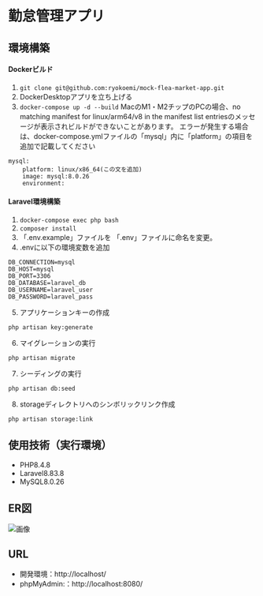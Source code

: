# 勤怠管理アプリ
## 環境構築
#### Dockerビルド
1. ```git clone git@github.com:ryokoemi/mock-flea-market-app.git```
2. DockerDesktopアプリを立ち上げる
3. ```docker-compose up -d --build```
MacのM1・M2チップのPCの場合、no matching manifest for linux/arm64/v8 in the manifest list entriesのメッセージが表示されビルドができないことがあります。 エラーが発生する場合は、docker-compose.ymlファイルの「mysql」内に「platform」の項目を追加で記載してください
```
mysql:
    platform: linux/x86_64(この文を追加)
    image: mysql:8.0.26
    environment:
```
#### Laravel環境構築
1. ```docker-compose exec php bash```
2. ```composer install```
3. 「.env.example」ファイルを 「.env」ファイルに命名を変更。
4. .envに以下の環境変数を追加
```
DB_CONNECTION=mysql
DB_HOST=mysql
DB_PORT=3306
DB_DATABASE=laravel_db
DB_USERNAME=laravel_user
DB_PASSWORD=laravel_pass
```
5. アプリケーションキーの作成
```
php artisan key:generate
```
6. マイグレーションの実行
```
php artisan migrate
```
7. シーディングの実行
```
php artisan db:seed
```
8. storageディレクトリへのシンボリックリンク作成
```
php artisan storage:link
```
## 使用技術（実行環境）
- PHP8.4.8
- Laravel8.83.8
- MySQL8.0.26

## ER図
![画像](https://coachtech-lms-bucket.s3.ap-northeast-1.amazonaws.com/question/20251016172414_%E3%82%B9%E3%82%AF%E3%83%AA%E3%83%BC%E3%83%B3%E3%82%B7%E3%83%A7%E3%83%83%E3%83%88+2025-10-16%2016.29.54.png)
## URL
- 開発環境：http://localhost/
- phpMyAdmin:：http://localhost:8080/

